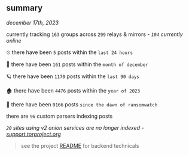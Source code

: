 
## summary
_december 17th, 2023_

currently tracking `163` groups across `299` relays & mirrors - _`104` currently online_

⏲ there have been `5` posts within the `last 24 hours`

🦈 there have been `161` posts within the `month of december`

🪐 there have been `1170` posts within the `last 90 days`

🏚 there have been `4476` posts within the `year of 2023`

🦕 there have been `9166` posts `since the dawn of ransomwatch`

there are `96` custom parsers indexing posts

_`20` sites using v2 onion services are no longer indexed - [support.torproject.org](https://support.torproject.org/onionservices/v2-deprecation/)_

> see the project [README](https://github.com/joshhighet/ransomwatch#ransomwatch--) for backend technicals
